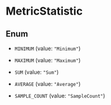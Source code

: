 

# MetricStatistic

## Enum


* `MINIMUM` (value: `"Minimum"`)

* `MAXIMUM` (value: `"Maximum"`)

* `SUM` (value: `"Sum"`)

* `AVERAGE` (value: `"Average"`)

* `SAMPLE_COUNT` (value: `"SampleCount"`)



